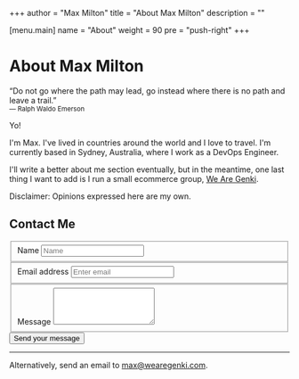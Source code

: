 +++
author      = "Max Milton"
title       = "About Max Milton"
description = ""

[menu.main]
  name   = "About"
  weight = 90
  pre    = "push-right"
+++

# About Max Milton

<p class="lead bg-primary text-white">&ldquo;Do not go where the path may lead, go instead where there is no path and leave a trail.&rdquo;<br/>
<small>&mdash; Ralph Waldo Emerson</small></p>

Yo!

I'm Max. I've lived in countries around the world and I love to travel. I'm currently based in Sydney, Australia, where I work as a DevOps Engineer.

I'll write a better about me section eventually, but in the meantime, one last thing I want to add is I run a small ecommerce group, <a href="https://wearegenki.com" target="_blank">We Are Genki</a>.

Disclaimer: Opinions expressed here are my own.

## Contact Me

<div class="row">
  <form class="col-xs-12 col-md-9" action="https://docs.google.com/a/wearegenki.com/forms/d/1viSY2eAr1kZ9cIf7vTwQpWaB4Zoix7xPnsbhTUcZrTw/formResponse" method="POST" target="_self" target="_blank">
    <fieldset class="form-group">
    <label for="name">Name</label>
    <input type="text" class="form-control" id="name" name="entry.662797564" placeholder="Name">
    </fieldset>
    <fieldset class="form-group">
      <label for="email">Email address</label>
      <input type="email" class="form-control" id="email" name="entry.1672368430" placeholder="Enter email">
    </fieldset>
    <fieldset class="form-group">
      <label for="message">Message</label>
      <textarea class="form-control" id="message" name="entry.1191009931" rows="4"></textarea>
    </fieldset>
    <button type="submit" class="btn btn-primary">Send your message</button>
  </form>
</div>

-----

Alternatively, send an email to <a href="mailto:max@wearegenki.com">max@wearegenki.com</a>.
